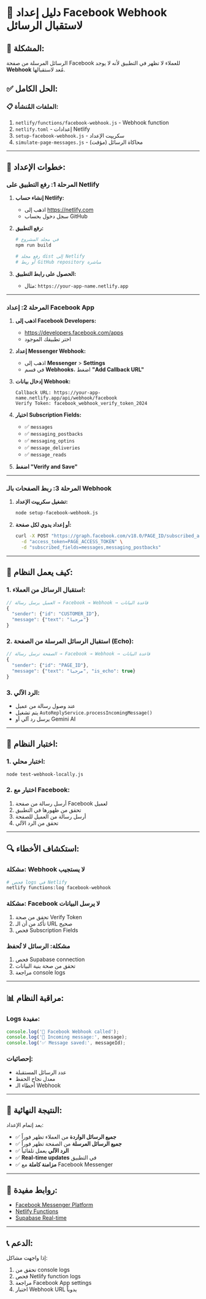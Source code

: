 # 📱 دليل إعداد Facebook Webhook لاستقبال الرسائل

## 🎯 **المشكلة:**
الرسائل المرسلة من صفحة Facebook للعملاء لا تظهر في التطبيق لأنه لا يوجد **Webhook** مُعد لاستقبالها.

## ✅ **الحل الكامل:**

### 📋 **الملفات المُنشأة:**
1. `netlify/functions/facebook-webhook.js` - Webhook function
2. `netlify.toml` - إعدادات Netlify
3. `setup-facebook-webhook.js` - سكريپت الإعداد
4. `simulate-page-messages.js` - محاكاة الرسائل (مؤقت)

---

## 🚀 **خطوات الإعداد:**

### **المرحلة 1: رفع التطبيق على Netlify**

1. **إنشاء حساب Netlify:**
   - اذهب إلى https://netlify.com
   - سجل دخول بحساب GitHub

2. **رفع التطبيق:**
   ```bash
   # في مجلد المشروع
   npm run build
   
   # رفع مجلد dist إلى Netlify
   # أو ربط GitHub repository مباشرة
   ```

3. **الحصول على رابط التطبيق:**
   - مثال: `https://your-app-name.netlify.app`

---

### **المرحلة 2: إعداد Facebook App**

1. **اذهب إلى Facebook Developers:**
   - https://developers.facebook.com/apps
   - اختر تطبيقك الموجود

2. **إعداد Messenger Webhook:**
   - اذهب إلى **Messenger** > **Settings**
   - في قسم **Webhooks**، اضغط **"Add Callback URL"**

3. **إدخال بيانات Webhook:**
   ```
   Callback URL: https://your-app-name.netlify.app/api/webhook/facebook
   Verify Token: facebook_webhook_verify_token_2024
   ```

4. **اختيار Subscription Fields:**
   - ✅ `messages`
   - ✅ `messaging_postbacks`
   - ✅ `messaging_optins`
   - ✅ `message_deliveries`
   - ✅ `message_reads`

5. **اضغط "Verify and Save"**

---

### **المرحلة 3: ربط الصفحات بالـ Webhook**

1. **تشغيل سكريپت الإعداد:**
   ```bash
   node setup-facebook-webhook.js
   ```

2. **أو إعداد يدوي لكل صفحة:**
   ```bash
   curl -X POST "https://graph.facebook.com/v18.0/PAGE_ID/subscribed_apps" \
     -d "access_token=PAGE_ACCESS_TOKEN" \
     -d "subscribed_fields=messages,messaging_postbacks"
   ```

---

## 🔧 **كيف يعمل النظام:**

### **1. استقبال الرسائل من العملاء:**
```javascript
// العميل يرسل رسالة → Facebook → Webhook → قاعدة البيانات
{
  "sender": {"id": "CUSTOMER_ID"},
  "message": {"text": "مرحبا"}
}
```

### **2. استقبال الرسائل المرسلة من الصفحة (Echo):**
```javascript
// الصفحة ترسل رسالة → Facebook → Webhook → قاعدة البيانات
{
  "sender": {"id": "PAGE_ID"},
  "message": {"text": "مرحبا", "is_echo": true}
}
```

### **3. الرد الآلي:**
- عند وصول رسالة من عميل
- يتم تشغيل `AutoReplyService.processIncomingMessage()`
- يرسل رد آلي أو Gemini AI

---

## 🧪 **اختبار النظام:**

### **1. اختبار محلي:**
```bash
node test-webhook-locally.js
```

### **2. اختبار مع Facebook:**
1. أرسل رسالة من صفحة Facebook لعميل
2. تحقق من ظهورها في التطبيق
3. أرسل رسالة من العميل للصفحة
4. تحقق من الرد الآلي

---

## 🔍 **استكشاف الأخطاء:**

### **مشكلة: Webhook لا يستجيب**
```bash
# فحص logs في Netlify
netlify functions:log facebook-webhook
```

### **مشكلة: Facebook لا يرسل البيانات**
1. تحقق من صحة Verify Token
2. تأكد من أن الـ URL صحيح
3. فحص Subscription Fields

### **مشكلة: الرسائل لا تُحفظ**
1. فحص Supabase connection
2. تحقق من صحة بنية البيانات
3. مراجعة console logs

---

## 📊 **مراقبة النظام:**

### **Logs مفيدة:**
```javascript
console.log('🔔 Facebook Webhook called');
console.log('📨 Incoming message:', message);
console.log('✅ Message saved:', messageId);
```

### **إحصائيات:**
- عدد الرسائل المستقبلة
- معدل نجاح الحفظ
- أخطاء الـ Webhook

---

## 🎉 **النتيجة النهائية:**

بعد إتمام الإعداد:
- ✅ **جميع الرسائل الواردة** من العملاء تظهر فوراً
- ✅ **جميع الرسائل المرسلة** من الصفحة تظهر فوراً  
- ✅ **الرد الآلي** يعمل تلقائياً
- ✅ **Real-time updates** في التطبيق
- ✅ **مزامنة كاملة** مع Facebook Messenger

---

## 🔗 **روابط مفيدة:**

- [Facebook Messenger Platform](https://developers.facebook.com/docs/messenger-platform)
- [Netlify Functions](https://docs.netlify.com/functions/overview/)
- [Supabase Real-time](https://supabase.com/docs/guides/realtime)

---

## 📞 **الدعم:**

إذا واجهت مشاكل:
1. تحقق من console logs
2. فحص Netlify function logs  
3. مراجعة Facebook App settings
4. اختبار Webhook URL يدوياً
